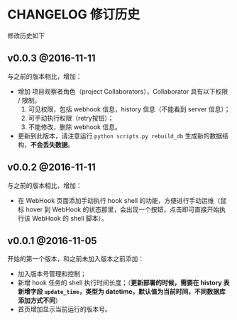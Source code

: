 # CHANGELOG 修订历史

修改历史如下


## v0.0.3 @2016-11-11

与之前的版本相比，增加：

 - 增加 项目观察者角色（project Collaborators），Collaborator 具有以下权限 / 限制。
	1. 可见权限，包括 webhook 信息，history 信息（不能看到 server 信息）；
	2. 可手动执行权限（retry按钮）；
	3. 不能修改，删除 webhook 信息。
 - 更新到此版本，请注意运行 `python scripts.py rebuild_db` 生成新的数据结构，**不会丢失数据**。


## v0.0.2 @2016-11-11

与之前的版本相比，增加：

 - 在 WebHook 页面添加手动执行 hook shell 的功能，方便进行手动运维（鼠标 hover 到 WebHook 的状态那里，会出现一个按钮，点击即可直接开始执行该 WebHook 的 shell 脚本）。


## v0.0.1 @2016-11-05

开始的第一个版本，和之前未加入版本之前添加：

 - 加入版本号管理和控制；
 - 新增 hook 任务的 shell 执行时间长度；（**更新部署的时候，需要在 history 表新增字段 `update_time`，类型为 datetime，默认值为当前时间，不同数据库添加方式不同**）
 - 首页增加显示当前运行的版本号。
